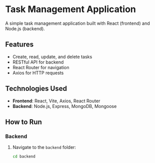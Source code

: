 # Task Management Application

A simple task management application built with React (frontend) and Node.js (backend).

## Features
- Create, read, update, and delete tasks
- RESTful API for backend
- React Router for navigation
- Axios for HTTP requests

## Technologies Used
- **Frontend**: React, Vite, Axios, React Router
- **Backend**: Node.js, Express, MongoDB, Mongoose

## How to Run

### Backend
1. Navigate to the `backend` folder:
   ```bash
   cd backend